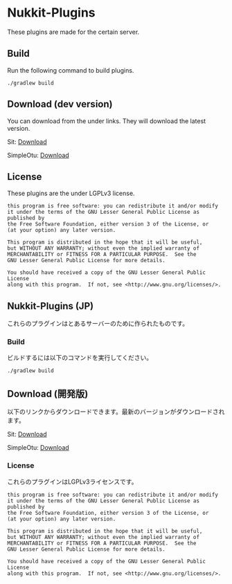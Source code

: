# Nukkit-Plugins
These plugins are made for the certain server.

## Build
Run the following command to build plugins.


	./gradlew build

## Download (dev version)
You can download from the under links. They will download the latest version.

Sit: [Download](https://circleci.com/api/v1.1/project/github/beito123/Nukkit-Plugins/latest/artifacts/0/home/ubuntu/Nukkit-Plugins/dist/Sit.jar)

SimpleOtu: [Download](https://circleci.com/api/v1.1/project/github/beito123/Nukkit-Plugins/latest/artifacts/0/home/ubuntu/Nukkit-Plugins/dist/SimpleOtu.jar)

## License
These plugins are the under LGPLv3 license.

	this program is free software: you can redistribute it and/or modify
	it under the terms of the GNU Lesser General Public License as published by
	the Free Software Foundation, either version 3 of the License, or
	(at your option) any later version.

	This program is distributed in the hope that it will be useful,
	but WITHOUT ANY WARRANTY; without even the implied warranty of
	MERCHANTABILITY or FITNESS FOR A PARTICULAR PURPOSE.  See the
	GNU Lesser General Public License for more details.

	You should have received a copy of the GNU Lesser General Public License
	along with this program.  If not, see <http://www.gnu.org/licenses/>.

## Nukkit-Plugins (JP)
これらのプラグインはとあるサーバーのために作られたものです。

### Build
ビルドするには以下のコマンドを実行してください。


	./gradlew build

## Download (開発版)
以下のリンクからダウンロードできます。最新のバージョンがダウンロードされます。

Sit: [Download](https://circleci.com/api/v1.1/project/github/beito123/Nukkit-Plugins/latest/artifacts/0/home/ubuntu/Nukkit-Plugins/dist/Sit.jar)

SimpleOtu: [Download](https://circleci.com/api/v1.1/project/github/beito123/Nukkit-Plugins/latest/artifacts/0/home/ubuntu/Nukkit-Plugins/dist/SimpleOtu.jar)

### License
これらのプラグインはLGPLv3ライセンスです。

	this program is free software: you can redistribute it and/or modify
	it under the terms of the GNU Lesser General Public License as published by
	the Free Software Foundation, either version 3 of the License, or
	(at your option) any later version.

	This program is distributed in the hope that it will be useful,
	but WITHOUT ANY WARRANTY; without even the implied warranty of
	MERCHANTABILITY or FITNESS FOR A PARTICULAR PURPOSE.  See the
	GNU Lesser General Public License for more details.

	You should have received a copy of the GNU Lesser General Public License
	along with this program.  If not, see <http://www.gnu.org/licenses/>.
